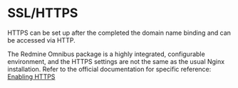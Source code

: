 # SSL/HTTPS

HTTPS can be set up after the completed the domain name binding and can be accessed via HTTP.

The Redmine Omnibus package is a highly integrated, configurable environment, and the HTTPS settings are not the same as the usual Nginx installation. Refer to the official documentation for specific reference: [Enabling HTTPS](https://docs.gitlab.com/omnibus/settings/nginx.html#enable-https)